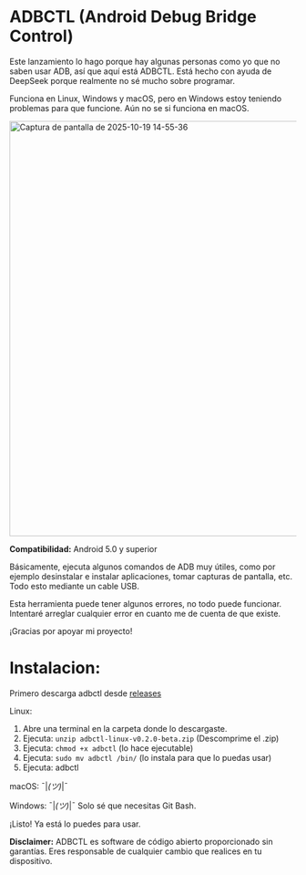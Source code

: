 # ADBCTL (Android Debug Bridge Control)
Este lanzamiento lo hago porque hay algunas personas como yo que no saben usar ADB, así que aquí está ADBCTL. 
Está hecho con ayuda de DeepSeek porque realmente no sé mucho sobre programar.

Funciona en Linux, Windows y macOS, pero en Windows estoy teniendo problemas para que funcione. Aún no se si funciona en macOS.


<img width="510" height="728" alt="Captura de pantalla de 2025-10-19 14-55-36" src="https://github.com/user-attachments/assets/90bd69e7-95d7-421a-9238-2bc1dc5df9ea" />


**Compatibilidad:** Android 5.0 y superior

Básicamente, ejecuta algunos comandos de ADB muy útiles, como por ejemplo desinstalar e instalar aplicaciones, tomar capturas de pantalla, etc. Todo esto mediante un cable USB.

Esta herramienta puede tener algunos errores, no todo puede funcionar. Intentaré arreglar cualquier error en cuanto me de cuenta de que existe.

¡Gracias por apoyar mi proyecto!

# Instalacion:
Primero descarga adbctl desde [releases](https://github.com/Gatomichi12/ADBCTL-Android-Debug-Bridge-Control-/releases)

Linux:

1. Abre una terminal en la carpeta donde lo descargaste.
2. Ejecuta: `unzip adbctl-linux-v0.2.0-beta.zip` (Descomprime el .zip)
3. Ejecuta: `chmod +x adbctl` (lo hace ejecutable)
4. Ejecuta: `sudo mv adbctl /bin/` (lo instala para que lo puedas usar)
5. Ejecuta: adbctl

macOS: ¯|_(ツ)_|¯

Windows: ¯|_(ツ)_|¯ Solo sé que necesitas Git Bash.

¡Listo! Ya está lo puedes para usar.

**Disclaimer:** ADBCTL es software de código abierto proporcionado sin garantías. Eres responsable de cualquier cambio que realices en tu dispositivo.
